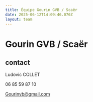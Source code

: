```yaml
---
title: Équipe Gourin GVB / Scaër
date: 2025-06-12T14:09:46.076Z
layout: team
---
```


# Gourin GVB / Scaër



## contact 

Ludovic COLLET

06 85 59 87 10

Gourinvb@gmail.com

